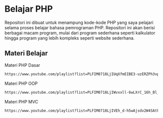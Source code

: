 # Belajar PHP

Repositori ini dibuat untuk menampung kode-kode PHP yang saya pelajari selama proses belajar bahasa pemrograman PHP. Repositori ini akan berisi berbagai macam program, mulai dari program sederhana seperti kalkulator hingga program yang lebih kompleks seperti website sederhana.

## Materi Belajar

Materi PHP Dasar
```bash
https://www.youtube.com/playlist?list=PLFIM0718LjIUqXfmEIBE3-uzERZPh3vp6
```

Materi PHP OOP
```bash
https://www.youtube.com/playlist?list=PLFIM0718LjIWvxxll-6wLXrC_16h_Bl_p
```

Materi PHP MVC
```bash
https://www.youtube.com/playlist?list=PLFIM0718LjIVEh_d-h5wAjsdv2W4SAtkx
```
